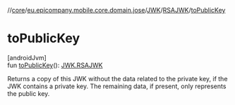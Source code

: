 //[core](../../../../index.md)/[eu.epicompany.mobile.core.domain.jose](../../index.md)/[JWK](../index.md)/[RSAJWK](index.md)/[toPublicKey](to-public-key.md)

# toPublicKey

[androidJvm]\
fun [toPublicKey](to-public-key.md)(): [JWK.RSAJWK](index.md)

Returns a copy of this JWK without the data related to the private key, if the JWK contains a private key. The remaining data, if present, only represents the public key.
